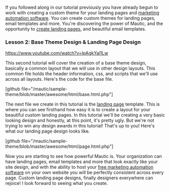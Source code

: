 If you followed along in our tutorial previously you have already begun to work with creating a custom theme for your landing pages and [marketing automation software](https://www.mautic.org/marketing-automation-software/). You can create custom themes for landing pages, email templates and more. You're discovering the power of Mautic, and the opportunity to [create landing pages](https://www.mautic.org/marketing-automation-software/landing-page/), and beautiful email templates.

### Lesson 2: Base Theme Design & Landing Page Design

https://www.youtube.com/watch?v=IpAgkYal1Lw

This second tutorial will cover the creation of a base theme design, basically a common layout that we will use in other design layouts. This common file holds the header information, css, and scripts that we'll use across all layouts. Here's the code for the base file.

[github file="/mautic/sample-theme/blob/master/awesome/html/base.html.php"]

The next file we create in this tutorial is the [landing page](https://www.mautic.org/blog/landing-page-love/) template. This is where you can see firsthand how easy it is to create a layout for your beautiful custom landing pages. In this tutorial we'll be creating a very basic looking design and honestly, at this point, it's pretty ugly. But we're not trying to win any design awards in this tutorial! That's up to you! Here's what our landing page design looks like.

[github file="/mautic/sample-theme/blob/master/awesome/html/page.html.php"]

Now you are starting to see how powerful Mautic is. Your organization can have landing pages, email templates and more that look exactly like your site design, and with the ability to host your [free marketing automation software](https://www.mautic.org) on your own website you will be perfectly consistent across every page. Custom landing page designs, finally designers everywhere can rejoice! I look forward to seeing what you create.
